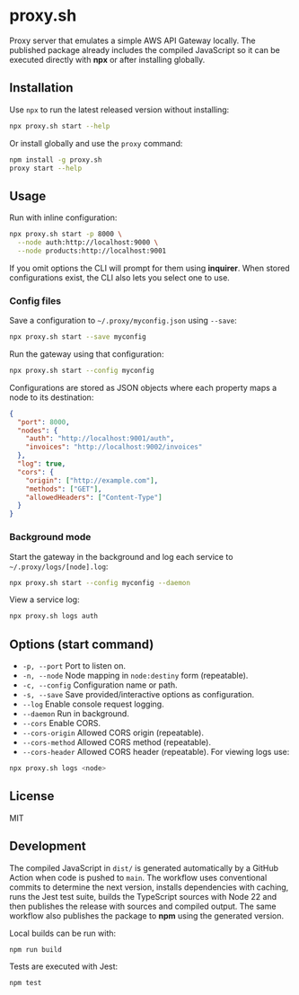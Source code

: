 # proxy.sh

Proxy server that emulates a simple AWS API Gateway locally. The published
package already includes the compiled JavaScript so it can be executed directly
with **npx** or after installing globally.

## Installation

Use `npx` to run the latest released version without installing:

```bash
npx proxy.sh start --help
```

Or install globally and use the `proxy` command:

```bash
npm install -g proxy.sh
proxy start --help
```

## Usage

Run with inline configuration:

```bash
npx proxy.sh start -p 8000 \
  --node auth:http://localhost:9000 \
  --node products:http://localhost:9001
```

If you omit options the CLI will prompt for them using **inquirer**. When
stored configurations exist, the CLI also lets you select one to use.

### Config files

Save a configuration to `~/.proxy/myconfig.json` using `--save`:

```bash
npx proxy.sh start --save myconfig
```

Run the gateway using that configuration:

```bash
npx proxy.sh start --config myconfig
```

Configurations are stored as JSON objects where each property maps a node to
its destination:

```json
{
  "port": 8000,
  "nodes": {
    "auth": "http://localhost:9001/auth",
    "invoices": "http://localhost:9002/invoices"
  },
  "log": true,
  "cors": {
    "origin": ["http://example.com"],
    "methods": ["GET"],
    "allowedHeaders": ["Content-Type"]
  }
}
```

### Background mode

Start the gateway in the background and log each service to
`~/.proxy/logs/[node].log`:

```bash
npx proxy.sh start --config myconfig --daemon
```

View a service log:

```bash
npx proxy.sh logs auth
```

## Options (start command)

- `-p, --port`      Port to listen on.
- `-n, --node`      Node mapping in `node:destiny` form (repeatable).
- `-c, --config`    Configuration name or path.
- `-s, --save`      Save provided/interactive options as configuration.
- `--log`           Enable console request logging.
- `--daemon`        Run in background.
- `--cors`          Enable CORS.
- `--cors-origin`   Allowed CORS origin (repeatable).
- `--cors-method`   Allowed CORS method (repeatable).
- `--cors-header`   Allowed CORS header (repeatable).
For viewing logs use:

```bash
npx proxy.sh logs <node>
```

## License

MIT

## Development

The compiled JavaScript in `dist/` is generated automatically by a GitHub Action when code is pushed to `main`. The workflow uses conventional commits to determine the next version, installs dependencies with caching, runs the Jest test suite, builds the TypeScript sources with Node&nbsp;22 and then publishes the release with sources and compiled output. The same workflow also publishes the package to **npm** using the generated version.

Local builds can be run with:

```bash
npm run build
```

Tests are executed with Jest:

```bash
npm test
```
